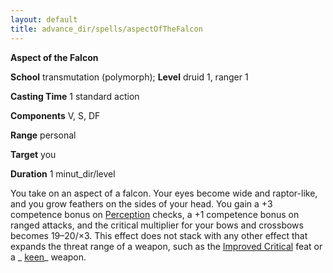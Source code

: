 ```yaml
---
layout: default
title: advance_dir/spells/aspectOfTheFalcon
---
```

 **Aspect of the Falcon**

**School** transmutation (polymorph); **Level** druid 1, ranger 1

**Casting Time** 1 standard action

**Components** V, S, DF

**Range** personal

**Target** you

**Duration** 1 minut_dir/level

You take on an aspect of a falcon. Your eyes become wide and raptor-like, and you grow feathers on the sides of your head. You gain a +3 competence bonus on [Perception](../../skill_dir/perception#_perception) checks, a +1 competence bonus on ranged attacks, and the critical multiplier for your bows and crossbows becomes 19–20/×3. This effect does not stack with any other effect that expands the threat range of a weapon, such as the [Improved Critical](../../feats#_improved-critical) feat or a _ [keen](../../magicItem_dir/weapons#_weapons-keen)_ weapon.

